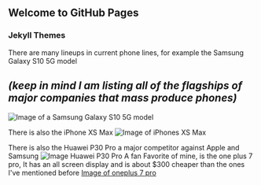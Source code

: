 ## Welcome to GitHub Pages
### Jekyll Themes

There are many lineups in current phone lines, for example the Samsung Galaxy S10 5G model
## *(keep in mind I am listing all of the flagships of major companies that mass produce phones)*
![Image of a Samsung Galaxy S10 5G model](https://cdn2.gsmarena.com/vv/pics/samsung/samsung-galaxy-s10-5g-2.jpg)

There is also the iPhone XS Max
![Image of iPhones XS Max](https://store.storeimages.cdn-apple.com/4982/as-images.apple.com/is/image/AppleInc/aos/published/images/i/ph/iphone/xs/iphone-xs-select-2019-family?wid=882&amp;hei=1058&amp;fmt=jpeg&amp;qlt=80&amp;op_usm=0.5,0.5&amp;.v=1550795428390)

There is also the Huawei P30 Pro a major competitor against Apple and Samsung
![Image Huawei P30 Pro](https://cdn.vox-cdn.com/thumbor/bEJiXRblOfbXF_gidhiykhyQFN4=/0x0:2040x1360/1920x0/filters:focal(0x0:2040x1360):format(webp):no_upscale()/cdn.vox-cdn.com/uploads/chorus_asset/file/15986649/huawei_p30pro_vladsavov19_7.jpg)
A fan Favorite of mine, is the one plus 7 pro, It has an all screen display and is about $300 cheaper than the ones I've mentioned before
[Image of oneplus 7 pro](https://images.idgesg.net/images/article/2019/05/oneplus-7-pro-full-100796567-large.jpg)
